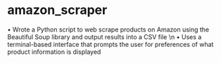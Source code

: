 # amazon_scraper

•	Wrote a Python script to web scrape products on Amazon using the Beautiful Soup library and output results into a CSV file \n
•	Uses a terminal-based interface that prompts the user for preferences of what product information is displayed
